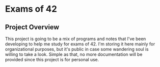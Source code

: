 # Exams of 42

## Project Overview

This project is going to be a mix of programs and notes that I've been developing to help me study for exams of 42. I'm storing it here mainly for organizational purposes, but it's public in case some wandering soul is willing to take a look. Simple as that, no more documentation will be provided since this project is for personal use.
